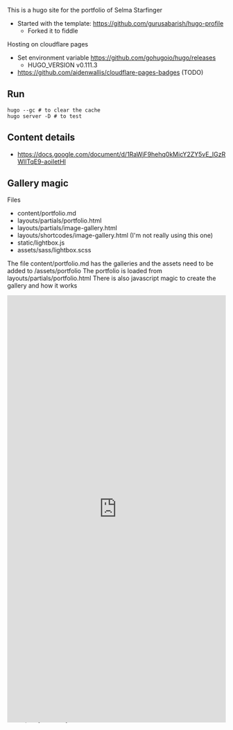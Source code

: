 This is a hugo site for the portfolio of Selma Starfinger

- Started with the template: https://github.com/gurusabarish/hugo-profile
    - Forked it to fiddle

Hosting on cloudflare pages
- Set environment variable https://github.com/gohugoio/hugo/releases
	- HUGO_VERSION v0.111.3
- https://github.com/aidenwallis/cloudflare-pages-badges (TODO)

## Run

```
hugo --gc # to clear the cache
hugo server -D # to test
```

## Content details

* https://docs.google.com/document/d/1RaWjF9hehq0kMicY2ZY5vE_IGzRWlITqE9-aoiIetHI

## Gallery magic

Files

* content/portfolio.md
* layouts/partials/portfolio.html
* layouts/partials/image-gallery.html
* layouts/shortcodes/image-gallery.html (I'm not really using this one)
* static/lightbox.js
* assets/sass/lightbox.scss

<link rel="stylesheet" href="https://cdn.jsdelivr.net/npm/swiper@9/swiper-bundle.min.css"/>
<link rel="stylesheet" href="http://localhost:1313/sass/lightbox.min.d3f575d2ceb8547c985c5477a3e15dd637985e0fe9663881e160030c4aa484dc.css">
<script src="https://cdn.jsdelivr.net/npm/swiper@9/swiper-bundle.min.js"></script>
<script defer src="/lightbox.js"></script>


The file content/portfolio.md has the galleries and the assets need to be added to /assets/portfolio
The portfolio is loaded from layouts/partials/portfolio.html
There is also javascript magic to create the gallery and how it works

<div style="padding:40% 0 0 0;position:relative;">
<iframe src="https://player.vimeo.com/video/{{ $id }}?h=1e51090569&amp;byline=0&amp;title=0&amp;badge=0&amp;autopause=0&amp;playsinline=0&amp;player_id=0&amp;app_id=122963" frameborder="0" allow="autoplay; fullscreen; picture-in-picture" allowfullscreen style="position:absolute;top:0;left:0;width:100%;height:100%;" ></iframe>

<div class="thumb">
<iframe src="https://player.vimeo.com/video/{{ $id }}?byline=0&amp;title=0&amp;badge=0&amp;autopause=0&amp;playsinline=0&amp;" frameborder="0" webkitallowfullscreen mozallowfullscreen allowfullscreen></iframe>

## TODO

### Add videos

* 2018 Eurovision Song Contest
    * https://www.youtube.com/watch?v=WkOFnIjGrkw&t=108s
    * https://www.eurovision-song-reviews.com/2018/03/nova-deca-sanja-ilic-balkanika-eurovision-serbia.html

* 2012 Eurovision Song Contest
    * https://youtu.be/RPCmD2Gqjtc?t=21
    * https://www.youtube.com/watch?v=81hIbZNoFU8&t=114s
    * https://www.youtube.com/watch?v=dMpqjedfRbE
* createurope: THE FASHION ACADEMY AWARD
    * https://www.youtube.com/watch?v=1geLEiuYvJg
* Models
    * https://player.vimeo.com/video/394775500
    * https://player.vimeo.com/video/394777023
* Berlin Fashion Week 2010
    * https://www.youtube.com/watch?v=a8Eq7hm7E14&t=106s

#### To be categorized

* https://youtu.be/cc7YxvgJQzg
* https://youtu.be/q2epvqPM1zw
* https://youtu.be/Codb9n9qWvE
* https://youtu.be/6uPNtNaaJHw
* https://youtu.be/yTV-4th5F0k

